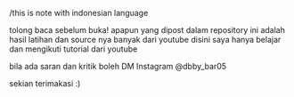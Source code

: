 /this is note with indonesian language

tolong baca sebelum buka!
apapun yang dipost dalam repository ini adalah hasil latihan dan source nya banyak dari youtube
disini saya hanya belajar dan mengikuti tutorial dari youtube

bila ada saran dan kritik boleh DM Instagram @dbby_bar05

sekian terimakasi :)

